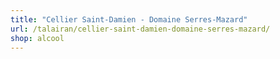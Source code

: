 ```yaml
---
title: "Cellier Saint-Damien - Domaine Serres-Mazard"
url: /talairan/cellier-saint-damien-domaine-serres-mazard/
shop: alcool
---
```

